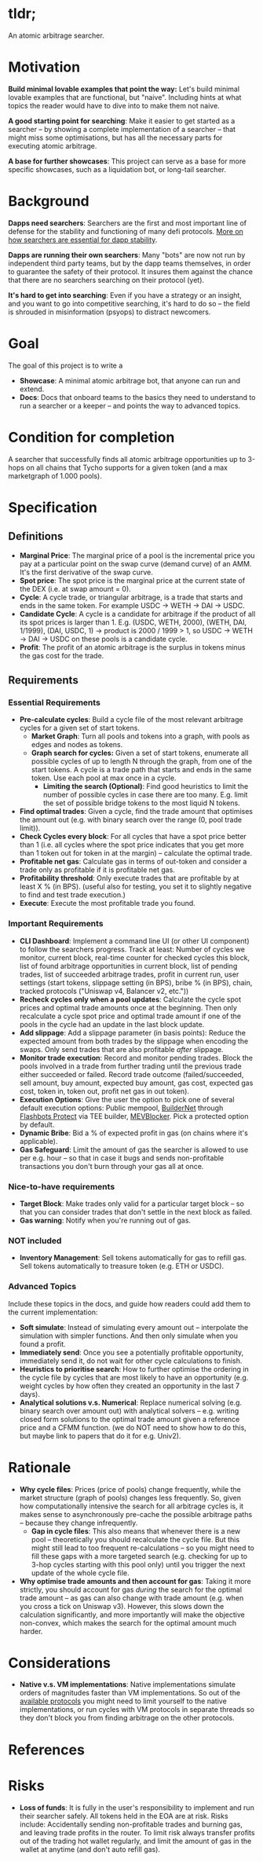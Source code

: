 # tldr;
An atomic arbitrage searcher.
# Motivation
**Build minimal lovable examples that point the way:** Let's build minimal lovable examples that are functional, but "naive". Including hints at what topics the reader would have to dive into to make them not naive.

**A good starting point for searching**: Make it easier to get started as a searcher – by showing a complete implementation of a searcher – that might miss some optimisations, but has all the necessary parts for executing atomic arbitrage.

**A base for further showcases**: This project can serve as a base for more specific showcases, such as a liquidation bot, or long-tail searcher.
# Background

**Dapps need searchers**: Searchers are the first and most important line of defense for the stability and functioning of many defi protocols. [More on how searchers are essential for dapp stability](https://www.propellerheads.xyz/blog/how-to-get-arbitrageurs-to-stabilize-your-protocol).

**Dapps are running their own searchers**: Many "bots" are now not run by independent third party teams, but by the dapp teams themselves, in order to guarantee the safety of their protocol. It insures them against the chance that there are no searchers searching on their protocol (yet).

**It's hard to get into searching**: Even if you have a strategy or an insight, and you want to go into competitive searching, it's hard to do so – the field is shrouded in misinformation (psyops) to distract newcomers.
# Goal
The goal of this project is to write a 
- **Showcase**: A minimal atomic arbitrage bot, that anyone can run and extend.
- **Docs**: Docs that onboard teams to the basics they need to understand to run a searcher or a keeper – and points the way to advanced topics.
# Condition for completion
A searcher that successfully finds all atomic arbitrage opportunities up to 3-hops on all chains that Tycho supports for a given token (and a max marketgraph of 1.000 pools).
# Specification
## Definitions
- **Marginal Price**: The marginal price of a pool is the incremental price you pay at a particular point on the swap curve (demand curve) of an AMM. It's the first derivative of the swap curve.
- **Spot price**: The spot price is the marginal price at the current state of the DEX (i.e. at swap amount = 0).
- **Cycle**: A cycle trade, or triangular arbitrage, is a trade that starts and ends in the same token. For example USDC -> WETH -> DAI -> USDC.
- **Candidate Cycle**: A cycle is a candidate for arbitrage if the product of all its spot prices is larger than 1. E.g. (USDC, WETH, 2000), (WETH, DAI, 1/1999), (DAI, USDC, 1) -> product is 2000 / 1999 > 1, so USDC -> WETH -> DAI -> USDC on these pools is a candidate cycle.
- **Profit**: The profit of an atomic arbitrage is the surplus in tokens minus the gas cost for the trade.
## Requirements
### Essential Requirements
- **Pre-calculate cycles**: Build a cycle file of the most relevant arbitrage cycles for a given set of start tokens.
	- **Market Graph**: Turn all pools and tokens into a graph, with pools as edges and nodes as tokens.
	- **Graph search for cycles:** Given a set of start tokens, enumerate all possible cycles of up to length N through the graph, from one of the start tokens. A cycle is a trade path that starts and ends in the same token. Use each pool at max once in a cycle.
		- **Limiting the search (Optional)**: Find good heuristics to limit the number of possible cycles in case there are too many. E.g. limit the set of possible bridge tokens to the most liquid N tokens.
- **Find optimal trades**: Given a cycle, find the trade amount that optimises the amount out (e.g. with binary search over the range (0, pool trade limit)). 
- **Check Cycles every block**:  For all cycles that have a spot price better than 1 (i.e. all cycles where the spot price indicates that you get more than 1 token out for token in at the margin) – calculate the optimal trade.
- **Profitable net gas**: Calculate gas in terms of out-token and consider a trade only as profitable if it is profitable net gas.
- **Profitability threshold**: Only execute trades that are profitable by at least X % (in BPS). (useful also for testing, you set it to slightly negative to find and test trade execution.)
- **Execute**: Execute the most profitable trade you found.
### Important Requirements
- **CLI Dashboard**: Implement a command line UI (or other UI component) to follow the searchers progress. Track at least: Number of cycles we monitor, current block, real-time counter for checked cycles this block, list of found arbitrage opportunities in current block, list of pending trades, list of succeeded arbitrage trades, profit in current run, user settings (start tokens, slippage setting (in BPS), bribe % (in BPS), chain, tracked protocols ("Uniswap v4, Balancer v2, etc."))
- **Recheck cycles only when a pool updates**: Calculate the cycle spot prices and optimal trade amounts once at the beginning. Then only recalculate a cycle spot price and optimal trade amount if one of the pools in the cycle had an update in the last block update.
- **Add slippage**: Add a slippage parameter (in basis points): Reduce the expected amount from both trades by the slippage when encoding the swaps. Only send trades that are also profitable *after* slippage.
- **Monitor trade execution**: Record and monitor pending trades. Block the pools involved in a trade from further trading until the previous trade either succeeded or failed. Record trade outcome (failed/succeeded, sell amount, buy amount, expected buy amount, gas cost, expected gas cost, token in, token out, profit net gas in out token).
- **Execution Options**: Give the user the option to pick one of several default execution options: Public mempool, [BuilderNet](https://buildernet.org/docs/api) through [Flashbots Protect](https://docs.flashbots.net/flashbots-protect/overview) via TEE builder, [MEVBlocker](https://cow.fi/mev-blocker). Pick a protected option by default.
- **Dynamic Bribe**: Bid a % of expected profit in gas (on chains where it's applicable).
- **Gas Safeguard**: Limit the amount of gas the searcher is allowed to use per e.g. hour – so that in case it bugs and sends non-profitable transactions you don't burn through your gas all at once.
### Nice-to-have requirements
- **Target Block**: Make trades only valid for a particular target block – so that you can consider trades that don't settle in the next block as failed.
- **Gas warning**: Notify when you're running out of gas.
### NOT included
- **Inventory Management**: Sell tokens automatically for gas to refill gas. Sell tokens automatically to treasure token (e.g. ETH or USDC).
### Advanced Topics
Include these topics in the docs, and guide how readers could add them to the current implementation:
- **Soft simulate**: Instead of simulating every amount out – interpolate the simulation with simpler functions. And then only simulate when you found a profit.
- **Immediately send**: Once you see a potentially profitable opportunity, immediately send it, do not wait for other cycle calculations to finish.
- **Heuristics to prioritise search**: How to further optimise the ordering in the cycle file by cycles that are most likely to have an opportunity (e.g. weight cycles by how often they created an opportunity in the last 7 days).
- **Analytical solutions v.s. Numerical**: Replace numerical solving (e.g. binary search over amount out) with analytical solvers – e.g. writing closed form solutions to the optimal trade amount given a reference price and a CFMM function. (we do NOT need to show how to do this, but maybe link to papers that do it for e.g. Univ2).
# Rationale
- **Why cycle files**: Prices (price of pools) change frequently, while the market structure (graph of pools) changes less frequently. So, given how computationally intensive the search for all arbitrage cycles is, it makes sense to asynchronously pre-cache the possible arbitrage paths – because they change infrequently.
	- **Gap in cycle files**: This also means that whenever there is a new pool – theoretically you should recalculate the cycle file. But this might still lead to too frequent re-calculations – so you might need to fill these gaps with a more targeted search (e.g. checking for up to 3-hop cycles starting with this pool only) until you trigger the next update of the whole cycle file.
- **Why optimise trade amounts and then account for gas**: Taking it more strictly, you should account for gas *during* the search for the optimal trade amount – as gas can also change with trade amount (e.g. when you cross a tick on Uniswap v3). However, this slows down the calculation significantly, and more importantly will make the objective non-convex, which makes the search for the optimal amount much harder.
# Considerations
- **Native v.s. VM implementations**: Native implementations simulate orders of magnitudes faster than VM implementations. So out of the [available protocols](https://docs.propellerheads.xyz/tycho/for-solvers/supported-protocols) you might need to limit yourself to the native implementations, or run cycles with VM protocols in separate threads so they don't block you from finding arbitrage on the other protocols.
# References
# Risks
- **Loss of funds**: It is fully in the user's responsibility to implement and run their searcher safely. All tokens held in the EOA are at risk. Risks include: Accidentally sending non-profitable trades and burning gas, and leaving trade profits in the router. To limit risk always transfer profits out of the trading hot wallet regularly, and limit the amount of gas in the wallet at anytime (and don't auto refill gas).